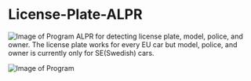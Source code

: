 # License-Plate-ALPR
![Image of Program](https://segergren.dev/images/undraw/warning.png)
ALPR for detecting license plate, model, police, and owner. The license plate works for every EU car but model, police, and owner is currently only for SE(Swedish) cars.

![Image of Program](https://o11.se/Test1.0.PNG)
